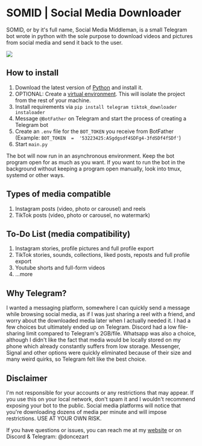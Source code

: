# SOMID | Social Media Downloader
SOMID, or by it's full name, Social Media Middleman, is a small Telegram bot wrote in python with the sole purpose to download videos and pictures from social media and send it back to the user.

![](https://github.com/doncezart/somid/blob/main/preview.gif)

## How to install
1. Download the latest version of [Python](https://www.python.org/downloads/) and install it.
2. OPTIONAL: Create a [virtual environment](https://docs.python.org/3/library/venv.html). This will isolate the project from the rest of your machine.
3. Install requirements via `pip install telegram tiktok_downloader instaloader`
4. Message `@BotFather` on Telegram and start the process of creating a Telegram bot
5. Create an `.env` file for the `BOT_TOKEN` you receive from BotFather
(Example: `BOT_TOKEN  =  '53223425:ASgdgsdf4SDFg4-3fdSDf4fSDf'`)
6. Start `main.py`

The bot will now run in an asynchronous environment. Keep the bot program open for as much as you want. If you want to run the bot in the background without keeping a program open manually, look into tmux, systemd or other ways.

## Types of media compatible
1. Instagram posts (video, photo or carousel) and reels
3. TikTok posts (video, photo or carousel, no watermark)

## To-Do List (media compatibility)
1. Instagram stories, profile pictures and full profile export
2. TikTok stories, sounds, collections, liked posts, reposts and full profile export
3. Youtube shorts and full-form videos
4. ...more

## Why Telegram?
I wanted a messaging platform, somewhere I can quickly send a message while browsing social media, as if I was just sharing a reel with a friend, and worry about the downloaded media later when I actually needed it. I had a few choices but ultimately ended up on Telegram. Discord had a low file-sharing limit compared to Telegram's 2GB/file. Whatsapp was also a choice, although I didn't like the fact that media would be locally stored on my phone which already constantly suffers from low storage. Messenger, Signal and other options were quickly eliminated because of their size and many weird quirks, so Telegram felt like the best choice.

## Disclaimer
I'm not responsible for your accounts or any restrictions that may appear. If you use this on your local network, don't spam it and I wouldn't recommend exposing your bot to the public. Social media platforms will notice that you're downloading dozens of media per minute and will impose restrictions. USE AT YOUR OWN RISK.

If you have questions or issues, you can reach me at my [website](https://ceza.ro) or on Discord & Telegram: @doncezart
